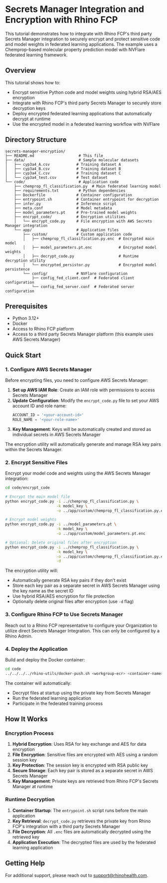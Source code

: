 # Secrets Manager Integration and Encryption with Rhino FCP

This tutorial demonstrates how to integrate with Rhino FCP's third party Secrets Manager integration to securely encrypt and protect sensitive code and model weights in federated learning applications. The example uses a Chemprop-based molecular property prediction model with NVFlare federated learning framework.

## Overview

This tutorial shows how to:
- Encrypt sensitive Python code and model weights using hybrid RSA/AES encryption
- Integrate with Rhino FCP's third party Secrets Manager to securely store decryption keys
- Deploy encrypted federated learning applications that automatically decrypt at runtime
- Use the encrypted model in a federated learning workflow with NVFlare

## Directory Structure

```
secrets-manager-encryption/
├── README.md                    # This file
├── data/                        # Sample molecular datasets
│   ├── cyp3a4_A.csv            # Training dataset A
│   ├── cyp3a4_B.csv            # Training dataset B  
│   ├── cyp3a4_C.csv            # Training dataset C
│   └── cyp3a4_test.csv         # Test dataset
└── code/                        # Application code
    ├── chemprop_fl_classification.py  # Main federated learning model
    ├── requirements.txt         # Python dependencies
    ├── Dockerfile              # Container configuration
    ├── entrypoint.sh           # Container entrypoint for decryption
    ├── infer.py                # Inference script
    ├── meta.conf               # Model metadata
    ├── model_parameters.pt     # Pre-trained model weights
    ├── encrypt_code/           # Encryption utilities
    │   └── encrypt_code.py     # File encryption with AWS Secrets Manager integration
    └── app/                    # Application files
        ├── custom/             # Custom application code
        │   ├── chemprop_fl_classification.py.enc  # Encrypted main model
        │   ├── model_parameters.pt.enc            # Encrypted model weights
        │   ├── decrypt_code.py                    # Runtime decryption utility
        │   └── encrypted_persistor.py             # Encrypted model persistence
        └── config/             # NVFlare configuration
            ├── config_fed_client.conf  # Federated client configuration
            └── config_fed_server.conf  # Federated server configuration
```

## Prerequisites

- Python 3.12+
- Docker
- Access to Rhino FCP platform
- Access to a third party Secrets Manager platform (this example uses AWS Secrets Manager)

## Quick Start

### 1. Configure AWS Secrets Manager

Before encrypting files, you need to configure AWS Secrets Manager:

1. **Set up AWS IAM Role**: Create an IAM role with permissions to access Secrets Manager
2. **Update Configuration**: Modify the `encrypt_code.py` file to set your AWS account ID and role name:
   ```python
   ACCOUNT_ID = '<your-account-id>'
   ROLE_NAME = '<your-role-name>'
   ```
3. **Key Management**: Keys will be automatically created and stored as individual secrets in AWS Secrets Manager

The encryption utility will automatically generate and manage RSA key pairs within the Secrets Manager.

### 2. Encrypt Sensitive Files

Encrypt your model code and weights using the AWS Secrets Manager integration:

```bash
cd code/encrypt_code

# Encrypt the main model file
python encrypt_code.py -i ../chemprop_fl_classification.py \
                       -k model_key \
                       -o ../app/custom/chemprop_fl_classification.py.enc

# Encrypt model weights
python encrypt_code.py -i ../model_parameters.pt \
                       -k model_key \
                       -o ../app/custom/model_parameters.pt.enc

# Optional: Delete original files after encryption
python encrypt_code.py -i ../chemprop_fl_classification.py \
                       -k model_key \
                       -o ../app/custom/chemprop_fl_classification.py.enc \
                       -d
```

The encryption utility will:
- Automatically generate RSA key pairs if they don't exist
- Store each key pair as a separate secret in AWS Secrets Manager using the key name as the secret ID
- Use hybrid RSA/AES encryption for file protection
- Optionally delete original files after encryption (use `-d` flag)

### 3. Configure Rhino FCP to Use Secrets Manager

Reach out to a Rhino FCP representative to configure your Organization to utilize direct Secrets Manager Integration. This can only be configured by a Rhino Admin.

### 4. Deploy the Application

Build and deploy the Docker container:

```bash
cd code
../../../../rhino-utils/docker-push.sh <workgroup-ecr> <container-name>
```

The container will automatically:
- Decrypt files at startup using the private key from Secrets Manager
- Run the federated learning application
- Participate in the federated training process

## How It Works

### Encryption Process

1. **Hybrid Encryption**: Uses RSA for key exchange and AES for data encryption
2. **File Encryption**: Sensitive files are encrypted with AES using a random session key
3. **Key Protection**: The session key is encrypted with RSA public key
4. **Secure Storage**: Each key pair is stored as a separate secret in AWS Secrets Manager
5. **Key Management**: Private keys are retrieved from Rhino FCP's Secrets Manager at runtime

### Runtime Decryption

1. **Container Startup**: The `entrypoint.sh` script runs before the main application
2. **Key Retrieval**: `decrypt_code.py` retrieves the private key from Rhino FCP's integration with a third party Secrets Manager 
3. **File Decryption**: All `.enc` files are automatically decrypted using the retrieved key
4. **Application Execution**: The decrypted files are used by the federated learning application

## Getting Help
For additional support, please reach out to [support@rhinohealth.com](mailto:support@rhinohealth.com).
